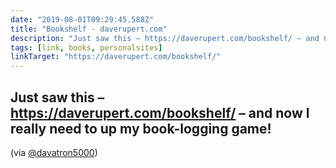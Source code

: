 ```yaml
---
date: "2019-08-01T09:29:45.588Z"
title: "Bookshelf - daverupert.com"
description: "Just saw this – https://daverupert.com/bookshelf/ – and now I really need to up my book-logging game!"
tags: [link, books, personalsites]
linkTarget: "https://daverupert.com/bookshelf/"
---
```

Just saw this – https://daverupert.com/bookshelf/ – and now I really need to up my book-logging game!
---

(via [@davatron5000](https://twitter.com/davatron5000))
